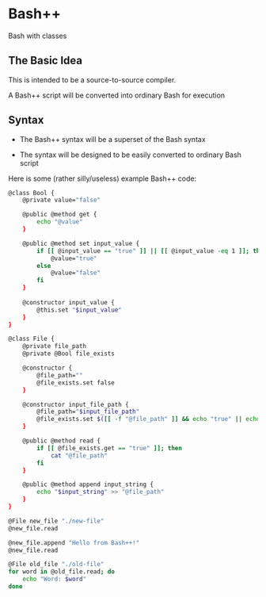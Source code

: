 # Bash++

Bash with classes

## The Basic Idea

This is intended to be a source-to-source compiler.

A Bash++ script will be converted into ordinary Bash for execution

## Syntax

 - The Bash++ syntax will be a superset of the Bash syntax

 - The syntax will be designed to be easily converted to ordinary Bash script

Here is some (rather silly/useless) example Bash++ code:

```sh
@class Bool {
	@private value="false"

	@public @method get {
		echo "@value"
	}

	@public @method set input_value {
		if [[ @input_value == "true" ]] || [[ @input_value -eq 1 ]]; then
			@value="true"
		else
			@value="false"
		fi
	}
	
	@constructor input_value {
		@this.set "$input_value"
	}
}

@class File {
	@private file_path
	@private @Bool file_exists

	@constructor {
		@file_path=""
		@file_exists.set false
	}

	@constructor input_file_path {
		@file_path="$input_file_path"
		@file_exists.set $([[ -f "@file_path" ]] && echo "true" || echo "false")
	}

	@public @method read {
		if [[ @file_exists.get == "true" ]]; then
			cat "@file_path"
		fi
	}

	@public @method append input_string {
		echo "$input_string" >> "@file_path"
	}
}

@File new_file "./new-file"
@new_file.read

@new_file.append "Hello from Bash++!"
@new_file.read

@File old_file "./old-file"
for word in @old_file.read; do
	echo "Word: $word"
done
```
